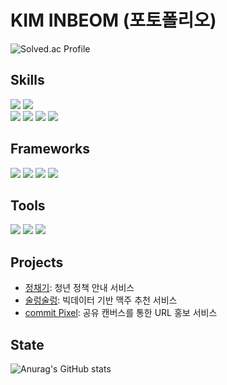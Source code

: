 # KIM INBEOM (포토폴리오)

![Solved.ac Profile](http://mazassumnida.wtf/api/generate_badge?boj=dlsqja970210)

## Skills
<div>
<img src="https://img.shields.io/badge/Java-437291?style=flat-square&logo=openjdk&logoColor=white"/>
<img src="https://img.shields.io/badge/MySQL-4479A1?style=flat-square&logo=mysql&logoColor=white"/>
</div>
<div>
  <img src="https://img.shields.io/badge/HTML5-E34F26?style=flat-square&logo=html5&logoColor=white"/>
  <img src="https://img.shields.io/badge/CSS3-1572B6?style=flat-square&logo=css3&logoColor=white"/>
  <img src="https://img.shields.io/badge/JavaScript-F7DF1E?style=flat-square&logo=javascript&logoColor=white"/>
  <img src="https://img.shields.io/badge/TypeScript-3178C6?style=flat-square&logo=typescript&logoColor=white"/>
</div>

## Frameworks
<div>
  <img src="https://img.shields.io/badge/Spring-6DB33F?style=flat-square&logo=spring&logoColor=white"/>
  <img src="https://img.shields.io/badge/Spring Boot-6DB33F?style=flat-square&logo=springboot&logoColor=white"/>
  <img src="https://img.shields.io/badge/Next.js-000000?style=flat-square&logo=nextdotjs&logoColor=white"/>
  <img src="https://img.shields.io/badge/Vue.js-4FC08D?style=flat-square&logo=vuedotjs&logoColor=white"/>
</div>

## Tools
<div>
  <img src="https://img.shields.io/badge/IntelliJ IDEA-000000?style=flat-square&logo=intellijidea&logoColor=white"/>
  <img src="https://img.shields.io/badge/Eclipse IDE-2C2255?style=flat-square&logo=eclipseide&logoColor=white"/>
  <img src="https://img.shields.io/badge/Visual Studio Code-007ACC?style=flat-square&logo=visualstudiocode&logoColor=white"/>
</div>

## Projects
- [정채기](http://www.jeongchaegi.com/): 청년 정책 안내 서비스 
- [술렁술렁](https://sulleong.site/): 빅데이터 기반 맥주 추천 서비스
- [commit Pixel](https://commitpixel.com/): 공유 캔버스를 통한 URL 홍보 서비스


## State
![Anurag's GitHub stats](https://github-readme-stats.vercel.app/api?username=Inbeom-970210&show_icons=true&theme=radical)
